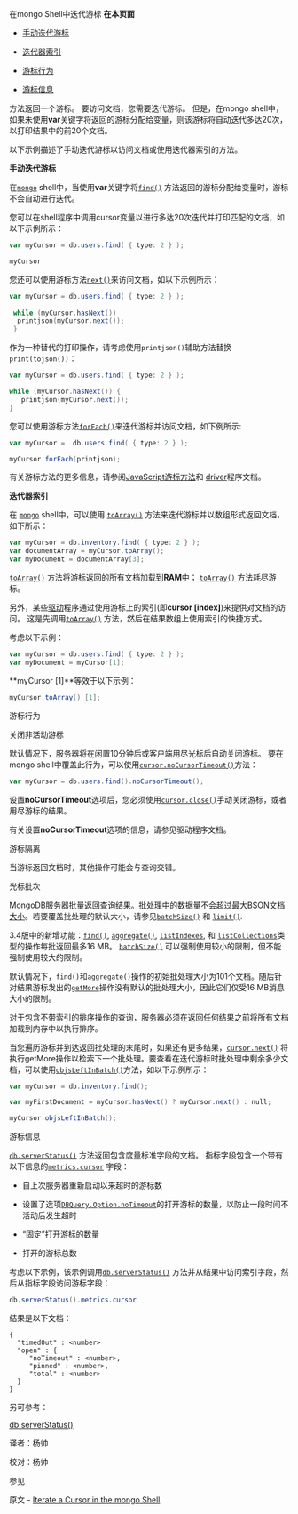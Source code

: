  在mongo Shell中迭代游标
**在本页面**

* [手动迭代游标](游标)

* [迭代器索引](索引)

* [游标行为](行为)

* [游标信息](信息)

方法返回一个游标。 要访问文档，您需要迭代游标。 但是，在mongo shell中，如果未使用**var**关键字将返回的游标分配给变量，则该游标将自动迭代多达20次，以打印结果中的前20个文档。

以下示例描述了手动迭代游标以访问文档或使用迭代器索引的方法。

  <span id="游标">**手动迭代游标**</span>

在[`mongo`](https://docs.mongodb.com/master/reference/program/mongo/bin.mongo)  shell中，当使用**var**关键字将[`find()`](https://docs.mongodb.com/master/reference/method/db.collection.find/db.collection.find) 方法返回的游标分配给变量时，游标不会自动进行迭代。

您可以在shell程序中调用cursor变量以进行多达20次迭代并打印匹配的文档，如以下示例所示：

  ```powershell
var myCursor = db.users.find( { type: 2 } );

myCursor
  ```

 您还可以使用游标方法[`next()`](https://docs.mongodb.com/master/reference/method/cursor.next/cursor.next)来访问文档，如以下示例所示：

```powershell
var myCursor = db.users.find( { type: 2 } );
  
 while (myCursor.hasNext())   
  printjson(myCursor.next());
 }
```

作为一种替代的打印操作，请考虑使用`printjson()`辅助方法替换`print(tojson())`：

```powershell
var myCursor = db.users.find( { type: 2 } );

while (myCursor.hasNext()) {
   printjson(myCursor.next());
}
```

您可以使用游标方法[`forEach()`](https://docs.mongodb.com/master/reference/method/cursor.forEach/cursor.forEach)来迭代游标并访问文档，如下例所示:

```powershell
var myCursor =  db.users.find( { type: 2 } );

myCursor.forEach(printjson);
```

有关游标方法的更多信息，请参阅[JavaScript游标方法](https://docs.mongodb.com/manual/reference/method/js-query-cursor-methods)和 [driver](https://docs.mongodb.com/ecosystem/drivers)程序文档。

 <span id="索引">**迭代器索引**</span>

在 [`mongo`](https://docs.mongodb.com/master/reference/program/mongo/bin.mongo) shell中，可以使用 [`toArray()`](https://docs.mongodb.com/master/reference/method/cursor.toArray/cursor.toArray) 方法来迭代游标并以数组形式返回文档，如下所示：

```powershell
var myCursor = db.inventory.find( { type: 2 } );
var documentArray = myCursor.toArray();
var myDocument = documentArray[3];
```

 [`toArray()`](https://docs.mongodb.com/master/reference/method/cursor.toArray/cursor.toArray) 方法将游标返回的所有文档加载到**RAM**中； [`toArray()`](https://docs.mongodb.com/master/reference/method/cursor.toArray/cursor.toArray) 方法耗尽游标。

另外，某些[驱动](https://docs.mongodb.com/ecosystem/drivers)程序通过使用游标上的索引(即**cursor [index]**)来提供对文档的访问。 这是先调用[`toArray()`](https://docs.mongodb.com/master/reference/method/cursor.toArray/cursor.toArray) 方法，然后在结果数组上使用索引的快捷方式。

考虑以下示例：

```powershell
var myCursor = db.users.find( { type: 2 } );
var myDocument = myCursor[1];
```

**myCursor [1]**等效于以下示例：

```powershell
myCursor.toArray() [1];
```

 <span id="行为">游标行为</span>

 关闭非活动游标

默认情况下，服务器将在闲置10分钟后或客户端用尽光标后自动关闭游标。 要在mongo shell中覆盖此行为，可以使用[`cursor.noCursorTimeout()`](https://docs.mongodb.com/manual/reference/method/cursor.noCursorTimeout/cursor.noCursorTimeout)方法：

```powershell
var myCursor = db.users.find().noCursorTimeout();
```

设置**noCursorTimeout**选项后，您必须使用[`cursor.close()`](https://docs.mongodb.com/master/reference/method/cursor.close/cursor.close)手动关闭游标，或者用尽游标的结果。

有关设置**noCursorTimeout**选项的信息，请参见驱动程序文档。

 游标隔离

当游标返回文档时，其他操作可能会与查询交错。

 光标批次

MongoDB服务器批量返回查询结果。批处理中的数据量不会超过[最大BSON文档大小](https://docs.mongodb.com/master/reference/limits/limit-bson-document-size)。若要覆盖批处理的默认大小，请参见[`batchSize()`](https://docs.mongodb.com/master/reference/method/cursor.batchSize/cursor.batchSize) 和 [`limit()`](https://docs.mongodb.com/master/reference/method/cursor.limit/cursor.limit).

3.4版中的新增功能：[`find()`](https://docs.mongodb.com/master/reference/method/db.collection.find/db.collection.find), [`aggregate()`](https://docs.mongodb.com/master/reference/method/db.collection.aggregate/db.collection.aggregate), [`listIndexes`](https://docs.mongodb.com/master/reference/command/listIndexes/dbcmd.listIndexes), 和 [`listCollections`](https://docs.mongodb.com/master/reference/command/listCollections/dbcmd.listCollections)类型的操作每批返回最多16 MB。 [`batchSize()`](https://docs.mongodb.com/master/reference/method/cursor.batchSize/cursor.batchSize) 可以强制使用较小的限制，但不能强制使用较大的限制。

默认情况下，`find()`和`aggregate()`操作的初始批处理大小为101个文档。随后针对结果游标发出的[`getMore`](https://docs.mongodb.com/master/reference/command/getMore/dbcmd.getMore)操作没有默认的批处理大小，因此它们仅受16 MB消息大小的限制。

对于包含不带索引的排序操作的查询，服务器必须在返回任何结果之前将所有文档加载到内存中以执行排序。

当您遍历游标并到达返回批处理的末尾时，如果还有更多结果，[`cursor.next()`](https://docs.mongodb.com/master/reference/method/cursor.next/cursor.next) 将执行getMore操作以检索下一个批处理。要查看在迭代游标时批处理中剩余多少文档，可以使用[`objsLeftInBatch()`](https://docs.mongodb.com/master/reference/method/cursor.objsLeftInBatch/cursor.objsLeftInBatch)方法，如以下示例所示：

```powershell
var myCursor = db.inventory.find();

var myFirstDocument = myCursor.hasNext() ? myCursor.next() : null;

myCursor.objsLeftInBatch();
```

 <span id= "信息">游标信息</span>

[`db.serverStatus()`](https://docs.mongodb.com/master/reference/method/db.serverStatus/db.serverStatus) 方法返回包含度量标准字段的文档。 指标字段包含一个带有以下信息的[`metrics.cursor`](https://docs.mongodb.com/master/reference/command/serverStatus/serverstatus.metrics.cursor) 字段：

  * 自上次服务器重新启动以来超时的游标数

  * 设置了选项[`DBQuery.Option.noTimeout`](https://docs.mongodb.com/master/reference/method/cursor.addOption/DBQuery.Option.noTimeout)的打开游标的数量，以防止一段时间不活动后发生超时

  * “固定”打开游标的数量

  * 打开的游标总数


考虑以下示例，该示例调用[`db.serverStatus()`](https://docs.mongodb.com/master/reference/method/db.serverStatus/db.serverStatus) 方法并从结果中访问索引字段，然后从指标字段访问游标字段：

```powershell
db.serverStatus().metrics.cursor
```

 结果是以下文档：

 ```shell
{
   "timedOut" : <number>
   "open" : {
      "noTimeout" : <number>,
      "pinned" : <number>,
      "total" : <number>
   }
}
 ```

另可参考：

[db.serverStatus()](https://docs.mongodb.com/manual/reference/method/db.serverStatus/db.serverStatus)



译者：杨帅

校对：杨帅

 参见

原文 - [Iterate a Cursor in the mongo Shell]( https://docs.mongodb.com/manual/tutorial/iterate-a-cursor/ )

